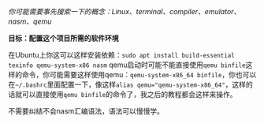 *你可能需要事先搜索一下的概念：Linux、terminal、compiler、emulator、nasm、qemu*

**目标：配置这个项目所需的软件环境**

在Ubuntu上你这可以这样安装依赖：```sudo apt install build-essential texinfo qemu-system-x86 nasm```
qemu启动时可能不能直接使用```qemu binfile```这样的命令，你可能需要这样使用qemu：```qemu-system-x86_64 binfile```，你也可以在```~/.bashrc```里面配置一下，像这样```alias qemu="qemu-system-x86_64"```，这样的话就可以直接使用```qemu binfile```的命令了，我之后的教程都会这样来操作。

不需要纠结不会nasm汇编语法，语法可以慢慢学。


